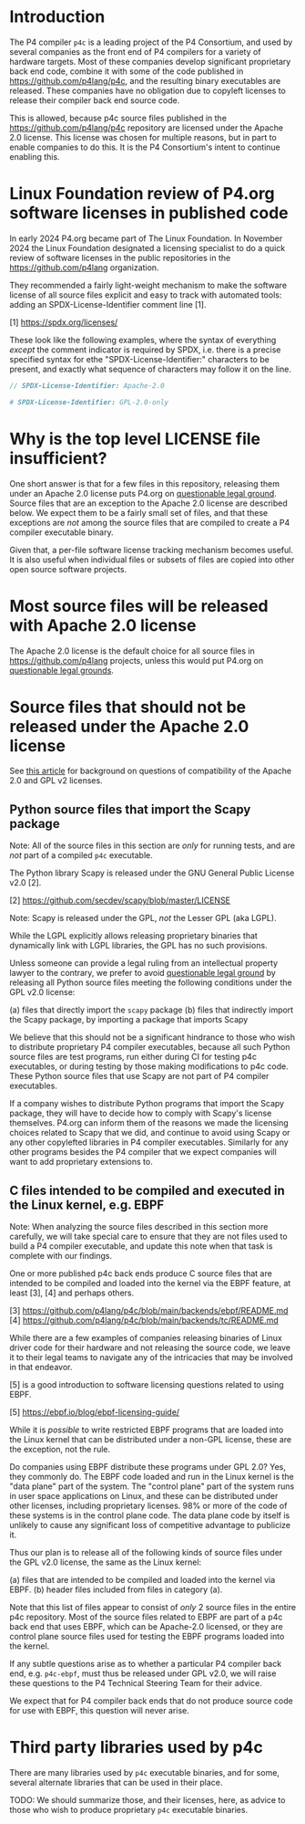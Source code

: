 # Introduction

The P4 compiler `p4c` is a leading project of the P4 Consortium, and
used by several companies as the front end of P4 compilers for a
variety of hardware targets.  Most of these companies develop
significant proprietary back end code, combine it with some of the
code published in https://github.com/p4lang/p4c, and the resulting
binary executables are released.  These companies have no obligation
due to copyleft licenses to release their compiler back end source
code.

This is allowed, because p4c source files published in the
https://github.com/p4lang/p4c repository are licensed under the Apache
2.0 license.  This license was chosen for multiple reasons, but in
part to enable companies to do this.  It is the P4 Consortium's intent
to continue enabling this.


# Linux Foundation review of P4.org software licenses in published code

In early 2024 P4.org became part of The Linux Foundation.  In November
2024 the Linux Foundation designated a licensing specialist to do a
quick review of software licenses in the public repositories in the
https://github.com/p4lang organization.

They recommended a fairly light-weight mechanism to make the software
license of all source files explicit and easy to track with automated
tools: adding an SPDX-License-Identifier comment line [1].

[1] https://spdx.org/licenses/

These look like the following examples, where the syntax of everything
_except_ the comment indicator is required by SPDX, i.e. there is a
precise specified syntax for ethe "SPDX-License-Identifier:"
characters to be present, and exactly what sequence of characters may
follow it on the line.

```c++
// SPDX-License-Identifier: Apache-2.0
```

```python
# SPDX-License-Identifier: GPL-2.0-only
```


# Why is the top level LICENSE file insufficient?

One short answer is that for a few files in this repository, releasing
them under an Apache 2.0 license puts P4.org on [questionable legal
ground](licenses-apache-and-gpl-v2.md).  Source files that are an
exception to the Apache 2.0 license are described below.  We expect
them to be a fairly small set of files, and that these exceptions are
_not_ among the source files that are compiled to create a P4 compiler
executable binary.

Given that, a per-file software license tracking mechanism becomes
useful.  It is also useful when individual files or subsets of files
are copied into other open source software projects.


# Most source files will be released with Apache 2.0 license

The Apache 2.0 license is the default choice for all source files in
https://github.com/p4lang projects, unless this would put P4.org on
[questionable legal grounds](licenses-apache-and-gpl-v2.md).


# Source files that should not be released under the Apache 2.0 license

See [this article](licenses-apache-and-gpl-v2.md) for background on
questions of compatibility of the Apache 2.0 and GPL v2 licenses.


## Python source files that import the Scapy package

Note: All of the source files in this section are _only_ for running
tests, and are _not_ part of a compiled `p4c` executable.

The Python library Scapy is released under the GNU General Public
License v2.0 [2].

[2] https://github.com/secdev/scapy/blob/master/LICENSE

Note: Scapy is released under the GPL, _not_ the Lesser GPL (aka
LGPL).

While the LGPL explicitly allows releasing proprietary binaries that
dynamically link with LGPL libraries, the GPL has no such provisions.

Unless someone can provide a legal ruling from an intellectual
property lawyer to the contrary, we prefer to avoid [questionable
legal ground](licenses-apache-and-gpl-v2.md) by releasing all Python
source files meeting the following conditions under the GPL v2.0
license:

(a) files that directly import the `scapy` package
(b) files that indirectly import the Scapy package, by importing a
    package that imports Scapy

We believe that this should not be a significant hindrance to those
who wish to distribute proprietary P4 compiler executables, because
all such Python source files are test programs, run either during CI
for testing p4c executables, or during testing by those making
modifications to p4c code.  These Python source files that use Scapy
are not part of P4 compiler executables.

If a company wishes to distribute Python programs that import the
Scapy package, they will have to decide how to comply with Scapy's
license themselves.  P4.org can inform them of the reasons we made the
licensing choices related to Scapy that we did, and continue to avoid
using Scapy or any other copylefted libraries in P4 compiler
executables.  Similarly for any other programs besides the P4 compiler
that we expect companies will want to add proprietary extensions to.


## C files intended to be compiled and executed in the Linux kernel, e.g. EBPF

Note: When analyzing the source files described in this section more
carefully, we will take special care to ensure that they are not files
used to build a P4 compiler executable, and update this note when that
task is complete with our findings.

One or more published p4c back ends produce C source files that are
intended to be compiled and loaded into the kernel via the EBPF
feature, at least [3], [4] and perhaps others.

[3] https://github.com/p4lang/p4c/blob/main/backends/ebpf/README.md
[4] https://github.com/p4lang/p4c/blob/main/backends/tc/README.md

While there are a few examples of companies releasing binaries of
Linux driver code for their hardware and not releasing the source
code, we leave it to their legal teams to navigate any of the
intricacies that may be involved in that endeavor.

[5] is a good introduction to software licensing questions related to
using EBPF.

[5] https://ebpf.io/blog/ebpf-licensing-guide/

While it is _possible_ to write restricted EBPF programs that are
loaded into the Linux kernel that can be distributed under a non-GPL
license, these are the exception, not the rule.

Do companies using EBPF distribute these programs under GPL 2.0?  Yes,
they commonly do.  The EBPF code loaded and run in the Linux kernel is
the "data plane" part of the system.  The "control plane" part of the
system runs in user space applications on Linux, and these can be
distributed under other licenses, including proprietary licenses.  98%
or more of the code of these systems is in the control plane code.
The data plane code by itself is unlikely to cause any significant
loss of competitive advantage to publicize it.

Thus our plan is to release all of the following kinds of source files
under the GPL v2.0 license, the same as the Linux kernel:

(a) files that are intended to be compiled and loaded into the kernel
    via EBPF.
(b) header files included from files in category (a).

Note that this list of files appear to consist of _only_ 2 source
files in the entire p4c repository.  Most of the source files related
to EBPF are part of a p4c back end that uses EBPF, which can be
Apache-2.0 licensed, or they are control plane source files used for
testing the EBPF programs loaded into the kernel.

If any subtle questions arise as to whether a particular P4 compiler
back end, e.g. `p4c-ebpf`, must thus be released under GPL v2.0, we
will raise these questions to the P4 Technical Steering Team for their
advice.

We expect that for P4 compiler back ends that do not produce source
code for use with EBPF, this question will never arise.


# Third party libraries used by p4c

There are many libraries used by `p4c` executable binaries, and for
some, several alternate libraries that can be used in their place.

TODO: We should summarize those, and their licenses, here, as advice
to those who wish to produce proprietary `p4c` executable binaries.
